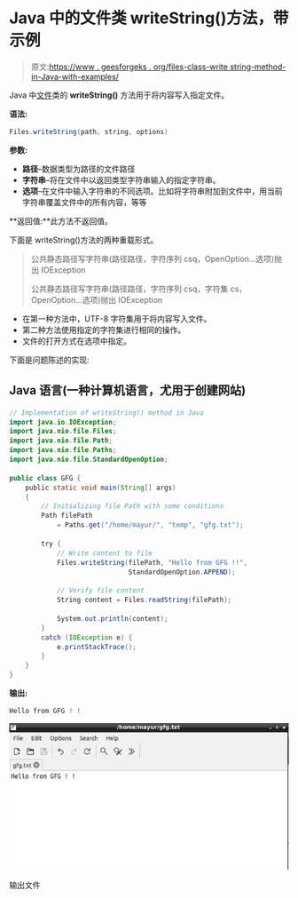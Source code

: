 # Java 中的文件类 writeString()方法，带示例

> 原文:[https://www . geesforgeks . org/files-class-write string-method-in-Java-with-examples/](https://www.geeksforgeeks.org/files-class-writestring-method-in-java-with-examples/)

Java 中[文件](https://www.geeksforgeeks.org/file-class-in-java/)类的 **writeString()** 方法用于将内容写入指定文件。

**语法:**

```java
Files.writeString(path, string, options)
```

**参数:**

*   **路径**–数据类型为路径的文件路径
*   **字符串**–将在文件中以返回类型字符串输入的指定字符串。
*   **选项**–在文件中输入字符串的不同选项。比如将字符串附加到文件中，用当前字符串覆盖文件中的所有内容，等等

**返回值:**此方法不返回值。

下面是 writeString()方法的两种重载形式。

> 公共静态路径写字符串(路径路径，字符序列 csq，OpenOption…选项)抛出 IOException
> 
> 公共静态路径写字符串(路径路径，字符序列 csq，字符集 cs，OpenOption…选项)抛出 IOException

*   在第一种方法中，UTF-8 字符集用于将内容写入文件。
*   第二种方法使用指定的字符集进行相同的操作。
*   文件的打开方式在选项中指定。

下面是问题陈述的实现:

## Java 语言(一种计算机语言，尤用于创建网站)

```java
// Implementation of writeString() method in Java
import java.io.IOException;
import java.nio.file.Files;
import java.nio.file.Path;
import java.nio.file.Paths;
import java.nio.file.StandardOpenOption;

public class GFG {
    public static void main(String[] args)
    {
        // Initializing file Path with some conditions
        Path filePath
            = Paths.get("/home/mayur/", "temp", "gfg.txt");

        try {
            // Write content to file
            Files.writeString(filePath, "Hello from GFG !!",
                              StandardOpenOption.APPEND);

            // Verify file content
            String content = Files.readString(filePath);

            System.out.println(content);
        }
        catch (IOException e) {
            e.printStackTrace();
        }
    }
}
```

**输出:**

```java
Hello from GFG ! !
```

![](img/36103e54293441218ea613ddba682f1c.png)

输出文件
